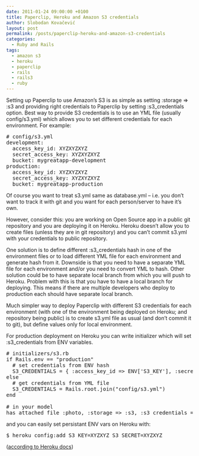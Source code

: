 ```yaml
---
date: 2011-01-24 09:00:00 +0100
title: Paperclip, Heroku and Amazon S3 credentials
author: Slobodan Kovačević
layout: post
permalink: /posts/paperclip-heroku-and-amazon-s3-credentials
categories:
  - Ruby and Rails
tags:
  - amazon s3
  - heroku
  - paperclip
  - rails
  - rails3
  - ruby
---
```

Setting up Paperclip to use Amazon&#8217;s S3 is as simple as setting :storage => :s3 and providing right credentials to Paperclip by setting :s3_credentials option. Best way to provide S3 credentials is to use an YML file (usually config/s3.yml) which allows you to set different credentials for each environment. For example:

<pre># config/s3.yml
development:
  access_key_id: XYZXYZXYZ
  secret_access_key: XYZXYZXYZ
  bucket: mygreatapp-development
production:
  access_key_id: XYZXYZXYZ
  secret_access_key: XYZXYZXYZ
  bucket: mygreatapp-production
</pre>

Of course you want to treat s3.yml same as database.yml &#8211; i.e. you don&#8217;t want to track it with git and you want for each person/server to have it&#8217;s own.

However, consider this: you are working on Open Source app in a public git repository and you are deploying it on Heroku. Heroku doesn&#8217;t allow you to create files (unless they are in git repository) and you can&#8217;t commit s3.yml with your credentials to public repository.

One solution is to define different :s3_credentials hash in one of the environment files or to load different YML file for each environment and generate hash from it. Downside is that you need to have a separate YML file for each environment and/or you need to convert YML to hash. Other solution could be to have separate local branch from which you will push to Heroku. Problem with this is that you have to have a local branch for deploying. This means if there are multiple developers who deploy to production each should have separate local branch.

Much simpler way to deploy Paperclip with different S3 credentials for each environment (with one of the environment being deployed on Heroku; and repository being public) is to create s3.yml file as usual (and don&#8217;t commit it to git), but define values only for local environment.

For production deployment on Heroku you can write initializer which will set :s3_credentials from ENV variables.

<pre># initializers/s3.rb
if Rails.env == "production"
  # set credentials from ENV hash
  S3_CREDENTIALS = { :access_key_id => ENV['S3_KEY'], :secret_access_key => ENV['S3_SECRET'], :bucket => "sharedearth-production"}
else
  # get credentials from YML file
  S3_CREDENTIALS = Rails.root.join("config/s3.yml")
end

# in your model
has_attached_file :photo, :storage => :s3, :s3_credentials => S3_CREDENTIALS
</pre>

and you can easily set persistant ENV vars on Heroku with:

<pre>$ heroku config:add S3_KEY=XYZXYZ S3_SECRET=XYZXYZ
</pre>

([according to Heroku docs][1])

 [1]: http://docs.heroku.com/config-vars#quick-example